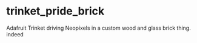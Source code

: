 # trinket_pride_brick
Adafruit Trinket driving Neopixels in a custom wood and glass brick thing.
indeed
